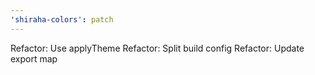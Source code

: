 ```yaml
---
'shiraha-colors': patch
---
```


Refactor: Use applyTheme
Refactor: Split build config
Refactor: Update export map
